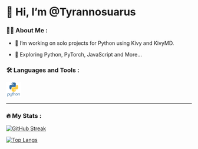 # 👋 Hi, I’m @Tyrannosuarus

### :man_technologist: About Me :

- :telescope: I’m working on solo projects for Python using Kivy and KivyMD.

- :seedling: Exploring Python, PyTorch, JavaScript and More...

### :hammer_and_wrench: Languages and Tools :
<div>
  <img src="https://github.com/devicons/devicon/blob/master/icons/python/python-original-wordmark.svg" title="Python" alt="Python" width="40" height="40"/>&nbsp;
</div>

---

### :fire: My Stats :

[![GitHub Streak](http://github-readme-streak-stats.herokuapp.com?user=Tyrannosuarus&theme=dark&background=000000)](https://git.io/streak-stats)

[![Top Langs](https://github-readme-stats.vercel.app/api/top-langs/?username=Tyrannosuarus&layout=compact&theme=vision-friendly-dark)](https://github.com/anuraghazra/github-readme-stats)
